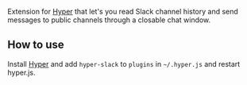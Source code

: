 Extension for [Hyper](https://hyper.is) that let's you read Slack channel history and send messages to public channels through a closable chat window.

## How to use

Install [Hyper](https://hyper.is) and add `hyper-slack`
to `plugins` in `~/.hyper.js` and restart hyper.js.
